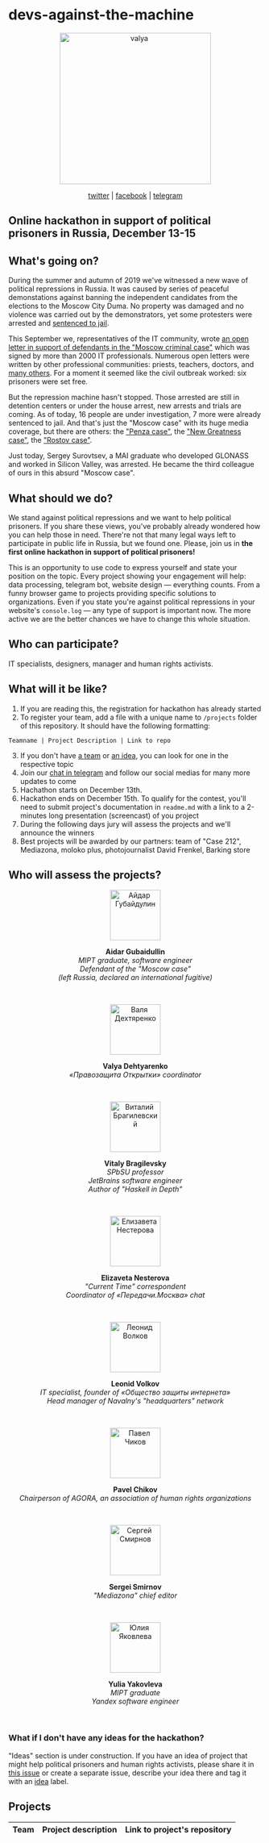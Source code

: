 # devs-against-the-machine

<p align="center"><img src="https://i.ibb.co/KwJnv1b/logohack.jpg" alt="valya" border="0" width="300" height="300"></p>

<p align="center"><a href="https://twitter.com/devs_against">twitter</a> | <a href="https://www.facebook.com/devsagainstthemachine/">facebook</a> | <a href="https://t.me/devs_against">telegram</a><p>

## Online hackathon in support of political prisoners in Russia, December 13-15

## What's going on?

During the summer and autumn of 2019 we've witnessed a new wave of political repressions in Russia. It was caused by series of peaceful demonstations against banning the independent candidates from the elections to the Moscow City Duma. No property was damaged and no violence was carried out by the demonstrators, yet some protesters were arrested and [sentenced to jail](https://meduza.io/en/news/2019/09/03/a-day-of-verdicts-in-moscow-s-cases-against-opposition-demonstrators-is-a-mixed-bag-for-russia-s-opposition).

This September we, representatives of the IT community, wrote [an open letter in support of defendants in the "Moscow criminal case"](https://github.com/developers-against-repressions/case-212/blob/master/README.en.md) which was signed by more than 2000 IT professionals. Numerous open letters were written by other professional communities: priests, teachers, doctors, and [many others](https://meduza.io/en/news/2019/09/19/russian-teachers-doctors-programmers-and-actors-join-orthodox-priests-in-signing-open-letters-against-moscow-repressions). For a moment it seemed like the civil outbreak worked: six prisoners were set free.

But the repression machine hasn't stopped. Those arrested are still in detention centers or under the house arrest, new arrests and trials are coming. As of today, 16 people are under investigation, 7 more were already sentenced to jail. And that's just the "Moscow case" with its huge media coverage, but there are others: the ["Penza case"](https://meduza.io/en/feature/2018/06/20/i-caved-almost-immediately), the ["New Greatness case"](https://meduza.io/en/news/2018/08/27/another-police-informant-emerges-in-a-controversial-case-against-an-alleged-russian-extremist-group), the ["Rostov case"](https://www.rferl.org/a/two-russian-activists-jailed-in-deplorable-act-of-injustice-/30199670.html).

Just today, Sergey Surovtsev, a MAI graduate who developed GLONASS and worked in Silicon Valley, was arrested. He became the third colleague of ours in this absurd "Moscow case".

## What should we do?

We stand against political repressions and we want to help political prisoners. If you share these views, you've probably already wondered how you can help those in need. There're not that many legal ways left to participate in public life in Russia, but we found one. Please, join us in __the first online hackathon in support of political prisoners!__

This is an opportunity to use code to express yourself and state your position on the topic. Every project showing your engagement will help: data processing, telegram bot, website design — everything counts. From a funny browser game to projects providing specific solutions to organizations. Even if you state you're against political repressions in your website's `console.log` — any type of support is important now. The more active we are the better chances we have to change this whole situation.

## Who can participate?

IT specialists, designers, manager and human rights activists.

## What will it be like?

1. If you are reading this, the registration for hackathon has already started
2. To register your team, add a file with a unique name to `/projects` folder of this repository. It should have the following formatting:

```
Teamname | Project Description | Link to repo 
``` 

3. If you don't have [a team](https://github.com/developers-against-repressions/devs-against-the-machine/issues/1) or [an idea](https://github.com/developers-against-repressions/devs-against-the-machine/issues/2), you can look for one in the respective topic
4. Join our [chat in telegram](https://t.me/joinchat/Bjgy21k_M8DjJyzLhC0r6w) and follow our social medias for many more updates to come
5. Hachathon starts on December 13th.
6. Hackathon ends on December 15th. To qualify for the contest, you'll need to submit project's documentation in `readme.md` with a link to a 2-minutes long presentation (screencast) of you project
7. During the following days jury will assess the projects and we'll announce the winners
8. Best projects will be awarded by our partners: team of "Case 212", Mediazona, moloko plus, photojournalist David Frenkel, Barking store

## Who will assess the projects?

<p align="center"><img src="https://i.ibb.co/K7TJZqQ/aidar-round.png" alt="Айдар Губайдулин" border="0" width="100" height="100"><p>

<p align="center"><b>Aidar Gubaidullin</b><br/>
<i>MIPT graduate, software engineer<br/>Defendant of the "Moscow case"<br/>(left Russia, declared an international fugitive)</i><p>

<br/>

<p align="center"><img src="https://i.ibb.co/mGBK5Cb/valya-round.png" alt="Валя Дехтяренко" border="0" width="100" height="100"><p>


<p align="center"><b>Valya Dehtyarenko</b><br/>
  <i>«Правозащита Открытки» coordinator</i></p>

<br/>

<p align="center"><img src="https://i.ibb.co/J3bZhJ6/bragilevsky1.png" alt="Виталий Брагилевский" border="0" width="100" height="100"></p>

<p align="center"><b>Vitaly Bragilevsky</b><br/> 
<i>SPbSU professor<br/>JetBrains software engineer<br/>Author of "Haskell in Depth"</i></p>

<br/>

<p align="center"><img src="https://i.ibb.co/8gF1n8F/nesterova1.png" alt="Елизавета Нестерова" border="0" width="100" height="100"></p>

<p align="center"><b>Elizaveta Nesterova</b><br/>
<i>"Current Time" correspondent<br/>Coordinator of «Передачи.Москва» chat</i></p>

<br/>

<p align="center"><img src="https://i.ibb.co/M13LTst/volkov1.png" alt="Леонид Волков" border="0" width="100" height="100">

<p align="center"><b>Leonid Volkov</b><br/>
  <i>IT specialist, founder of «Общество защиты интернета»<br/>Head manager of Navalny's "headquarters" network</i>
</p>

<br/>

<p align="center"><img src="https://i.ibb.co/JRC8n3G/imgonline-com-ua-Shape-9ja-Lg-F7-NEkkj-E.png" alt="Павел Чиков" border="0" width="100" height="100">

<p align="center"><b>Pavel Chikov</b><br/>
  <i>Chairperson of AGORA, an association of human rights organizations</i>
</p>

<br/> 

<p align="center"><img src="https://i.ibb.co/VYt21Lx/smirnov-round.png" alt="Сергей Смирнов" border="0" width="100" height="100"></p>

<p align="center"><b>Sergei Smirnov</b><br/>
<i>"Mediazona" chief editor</i></p>

<br/>

<p align="center"><img src="https://i.ibb.co/GQLycfM/imgonline-com-ua-Shape-kf0-Sanern-ZO.png" alt="Юлия Яковлева" border="0" width="100" height="100"></p>

<p align="center"><b>Yulia Yakovleva</b><br/>
<i>MIPT graduate<br/>Yandex software engineer</i></p>

<br/>

### What if I don't have any ideas for the hackathon?

"Ideas" section is under construction. If you have an idea of project that might help political prisoners and human rights activists, please share it in [this issue](https://github.com/developers-against-repressions/devs-against-the-machine/issues/1) or create a separate issue, describe your idea there and tag it with an [idea](https://github.com/developers-against-repressions/devs-against-the-machine/issues?utf8=%E2%9C%93&q=label%3Aidea) label.

## Projects
| Team           | Project description                       |  Link to project's repository             |
|----------------|-------------------------------------------|-------------------------------------------|
<!-- Projects -->